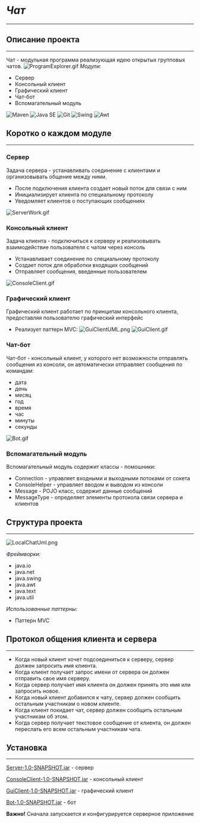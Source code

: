 # ***Чат***
___

## Описание проекта

---
Чат - модульная программа реализующая идею открытых групповых чатов.
![ProgramExplorer.gif](resources%2Fmedia%2FProgramExplorer.gif)
_Модули:_
+ Сервер
+ Консольный клиент
+ Графический клиент
+ Чат-бот
+ Вспомагательный модуль


![Maven](https://img.shields.io/badge/Maven-orange)
![Java SE](https://img.shields.io/badge/Java%20SE-blue)
![Git](https://img.shields.io/badge/GitHub-grey)
![Swing](https://img.shields.io/badge/Swing-red)
![Awt](https://img.shields.io/badge/Awt-red)


## Коротко о каждом модуле

---
### Сервер
Задача сервера - устанавливать соединение с клиентами и организовывать общение между ними.

+ После подключения клиента создает новый поток для связи с ним
+ Инициализирует клиента по специальному протоколу
+ Уведомляет клиентов о поступающих сообщениях

![ServerWork.gif](resources%2Fmedia%2FServerWork.gif)
### Консольный клиент
Задача клиента - подключиться к серверу и реализовывать взаимодействие пользователя с чатом через консоль
+ Устанавливает соединение по специальному протоколу
+ Создает поток для обработки входящих сообщений
+ Отправляет сообщения, введенные пользователем

![ConsoleClient.gif](resources%2Fmedia%2FConsoleClient.gif)
### Графический клиент
Графический клиент работает по принципам консольного клиента, предоставляя пользователю графический интерфейс

+ Реализует паттерн MVC: ![GuiClientUML.png](resources%2Fmedia%2FGuiClientUML.png)
![GuiClient.gif](resources%2Fmedia%2FGuiClient.gif)
### Чат-бот
Чат-бот - консольный клиент, у которого нет возможности отправлять сообщения из консоли, он автоматически отправляет сообщения по командам:
+ дата
+ день
+ месяц
+ год
+ время
+ час
+ минуты
+ секунды

![Bot.gif](resources%2Fmedia%2FBot.gif)

### Вспомагательный модуль
Вспомагательный модуль содержит классы - помошники:
+ Connection - управляет входными и выходными потоками от сокета 
+ ConsoleHelper - управляет вводом и выводом из консоли
+ Message - POJO класс, содержит данные сообщений
+ MessageType - определяет элементы протокола связи сервера и клиентов
## Структура проекта
___
![LocalChatUml.png](resources%2Fmedia%2FLocalChatUml.png)


_Фреймворки:_
+ java.io
+ java.net
+ java.swing
+ java.awt
+ java.text
+ java.util

_Использованные паттерны:_
+ Паттерн MVC

## Протокол общения клиента и сервера
___
- Когда новый клиент хочет подсоединиться к серверу, сервер должен запросить имя клиента.
- Когда клиент получает запрос имени от сервера он должен отправить свое имя серверу.
- Когда сервер получает имя клиента он должен принять это имя или запросить новое.
- Когда новый клиент добавился к чату, сервер должен сообщить остальным участникам о новом клиенте.
- Когда клиент покидает чат, сервер должен сообщить остальным участникам об этом.
- Когда сервер получает текстовое сообщение от клиента, он должен переслать его всем остальным участникам чата.
## Установка
___
[Server-1.0-SNAPSHOT.jar](https://github.com/MorozovArYu/Chat/raw/main/resources/Server-1.0-SNAPSHOT.jar) - сервер

[ConsoleClient-1.0-SNAPSHOT.jar](https://github.com/MorozovArYu/Chat/raw/main/resources/ConsoleClient-1.0-SNAPSHOT.jar) - консольный клиент

[GuiClient-1.0-SNAPSHOT.jar](https://github.com/MorozovArYu/Chat/raw/main/resources/GuiClient-1.0-SNAPSHOT.jar) - графический клиент

[Bot-1.0-SNAPSHOT.jar](https://github.com/MorozovArYu/Chat/raw/main/resources/Bot-1.0-SNAPSHOT.jar) - бот

__Важно!__
Сначала запускается и конфигурируется серверное приложение



